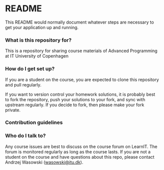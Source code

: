 # README #

This README would normally document whatever steps are necessary to get your application up and running.

### What is this repository for? ###

This is a repository for sharing course materials of Advanced Programming at IT University of Copenhagen


### How do I get set up? ###

If you are a student on the course, you are expected to clone this repository and pull regularly.

If you want to version control your homework solutions, it is probably best to fork the repository, push your solutions to your fork, and sync with upstream regularly. If you decide to fork, then please make your fork private. 

### Contribution guidelines ###


### Who do I talk to? ###

Any course issues are best to discuss on the course forum on LearnIT. The forum is monitored regularly as long as the course lasts.
If you are not a student on the course and have questions about this repo, please contact Andrzej Wasowski (wasowski@itu.dk).

